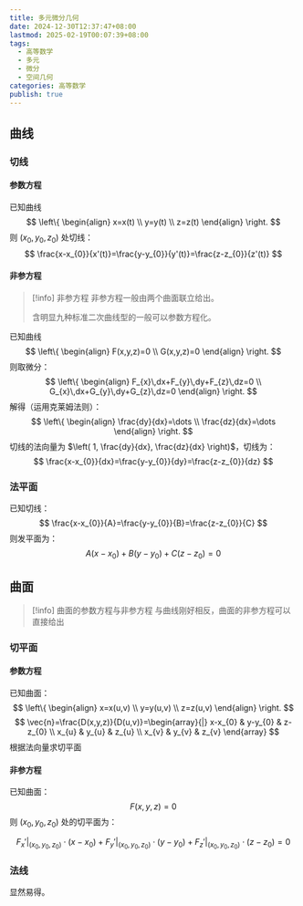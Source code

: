 ```yaml
---
title: 多元微分几何
date: 2024-12-30T12:37:47+08:00
lastmod: 2025-02-19T00:07:39+08:00
tags:
  - 高等数学
  - 多元
  - 微分
  - 空间几何
categories: 高等数学
publish: true
---
```


## 曲线

### 切线

#### 参数方程

已知曲线
$$
\left\{ \begin{align}
x=x(t) \\
y=y(t) \\
z=z(t)
\end{align} \right.
$$
则 $(x_{0},y_{0},z_{0})$ 处切线：
$$
\frac{x-x_{0}}{x'(t)}=\frac{y-y_{0}}{y'(t)}=\frac{z-z_{0}}{z'(t)}
$$

#### 非参方程

>[!info] 非参方程
>非参方程一般由两个曲面联立给出。
>
>含明显九种标准二次曲线型的一般可以参数方程化。

已知曲线
$$
\left\{ \begin{align}
F(x,y,z)=0 \\
G(x,y,z)=0
\end{align} \right.
$$
则取微分：
$$
\left\{ \begin{align}
F_{x}\,dx+F_{y}\,dy+F_{z}\,dz=0 \\
G_{x}\,dx+G_{y}\,dy+G_{z}\,dz=0
\end{align} \right.
$$
解得（运用克莱姆法则）：
$$
\left\{ \begin{align}
\frac{dy}{dx}=\dots \\
\frac{dz}{dx}=\dots
\end{align} \right.
$$
切线的法向量为 $\left( 1, \frac{dy}{dx}, \frac{dz}{dx} \right)$，切线为：
$$
\frac{x-x_{0}}{dx}=\frac{y-y_{0}}{dy}=\frac{z-z_{0}}{dz}
$$
### 法平面

已知切线：
$$
\frac{x-x_{0}}{A}=\frac{y-y_{0}}{B}=\frac{z-z_{0}}{C}
$$
则发平面为：
$$
A(x-x_{0})+B(y-y_{0})+C(z-z_{0})=0
$$
## 曲面

>[!info] 曲面的参数方程与非参方程
>与曲线刚好相反，曲面的非参方程可以直接给出
### 切平面

#### 参数方程

已知曲面：
$$
\left\{ \begin{align}
x=x(u,v) \\
y=y(u,v) \\
z=z(u,v)
\end{align} \right.
$$
$$
\vec{n}=\frac{D(x,y,z)}{D(u,v)}=\begin{array}{|}
x-x_{0} & y-y_{0} & z-z_{0} \\
x_{u} & y_{u} & z_{u} \\
x_{v} & y_{v} & z_{v}
\end{array}
$$
根据法向量求切平面
#### 非参方程

已知曲面：
$$
F(x,y,z)=0
$$
则 $(x_{0},y_{0},z_{0})$ 处的切平面为：

$$
F_x'|_{(x_0,y_0,z_0)}\cdot(x-x_0)+F_y'|_{(x_0,y_0,z_0)}\cdot(y-y_0)+F_z'|_{(x_0,y_0,z_0)}\cdot(z-z_0)=0
$$

### 法线

显然易得。